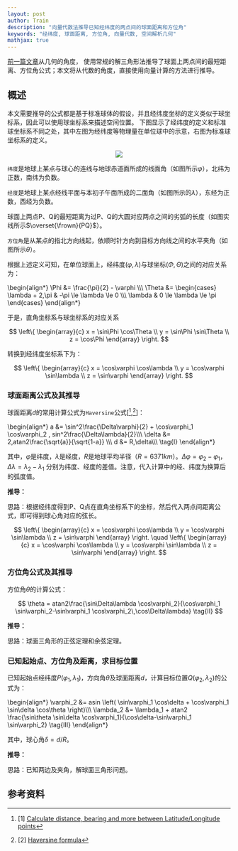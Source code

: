 ```yaml
---
layout: post
author: Train
description: "向量代数法推导已知经纬度的两点间的球面距离和方位角"
keywords: "经纬度, 球面距离, 方位角, 向量代数, 空间解析几何"
mathjax: true
---
```


[前一篇文章](https://dothinking.github.io/blog/2017/03/08/%E7%90%83%E9%9D%A2%E8%B7%9D%E7%A6%BB%E4%B8%8E%E6%96%B9%E4%BD%8D%E8%A7%92%E5%85%AC%E5%BC%8F%E7%9A%84%E6%8E%A8%E5%AF%BC-%E8%A7%A3%E4%B8%89%E8%A7%92%E5%BD%A2%E6%B3%95.html)从几何的角度，
使用常规的解三角形法推导了球面上两点间的最短距离、方位角公式；本文将从代数的角度，直接使用向量计算的方法进行推导。

## 概述

本文需要推导的公式都是基于标准球体的假设，并且经纬度坐标的定义类似于球坐标系，因此可以使用球坐标系来描述空间位置。
下图显示了经纬度的定义和标准球坐标系不同之处，其中左图为经纬度等物理量在单位球中的示意，右图为标准球坐标系的定义。

<div align='center'><img src="{{ "/images/2017-03-09-01.png" | prepend: site.baseurl }}"></div>

`纬度`是地球上某点与球心的连线与地球赤道面所成的线面角（如图所示$\varphi$），北纬为正数，南纬为负数。

`经度`是地球上某点经线平面与本初子午面所成的二面角（如图所示的$\lambda$），东经为正数，西经为负数。

球面上两点P、Q的最短距离为过P、Q的大圆对应两点之间的劣弧的长度（如图实线所示$\overset{\frown}{PQ}$）。

`方位角`是从某点的指北方向线起，依顺时针方向到目标方向线之间的水平夹角（如图所示$\theta$）。

根据上述定义可知，在单位球面上，经纬度$(\varphi,\lambda)$与球坐标$(\Phi, \Theta)$之间的对应关系为：

\begin{align\*}
    \Phi   &= \frac{\pi}{2} - \varphi \\\\\\
    \Theta &=
            \begin{cases}
                \lambda + 2\,\pi   & -\pi \le \lambda \le 0 \\\\\\
                \lambda            & 0 \le \lambda \le \pi
            \end{cases}
\end{align\*}

于是，直角坐标系与球坐标系的对应关系

$$
\left\{ 
    \begin{array}{c}
        x = \sin\Phi \cos\Theta \\
        y = \sin\Phi \sin\Theta \\
        z = \cos\Phi
    \end{array}
\right.
$$

转换到经纬度坐标系下为：

$$
\left\{ 
    \begin{array}{c}
        x = \cos\varphi \cos\lambda \\
        y = \cos\varphi \sin\lambda \\
        z = \sin\varphi
    \end{array}
\right.
$$

### 球面距离公式及其推导

球面距离$d$的常用计算公式为`Haversine`公式[[^1],[^2]]：

\begin{align\*}
a &= \sin^2\frac{\Delta\varphi}{2} + \cos\varphi_1 \cos\varphi_2 \, sin^2\frac{\Delta\lambda}{2}\\\\\\
\delta &= 2\,atan2\frac{\sqrt{a}}{\sqrt{1-a}} \\\\\\
d &= R\,\delta\\\\\\
\tag{I}
\end{align\*}

其中，$\varphi$是纬度，$\lambda$是经度，$R$是地球平均半径（$R=6371km$）。$\Delta\varphi=\varphi_2-\varphi_1$，$\Delta\lambda=\lambda_2-\lambda_1$
分别为纬度、经度的差值。注意，代入计算中的经、纬度为换算后的弧度值。

**推导：**

思路：根据经纬度得到P、Q点在直角坐标系下的坐标，然后代入两点间距离公式，即可得到球心角对应的弦长。

$$
\left\{ 
    \begin{array}{c}
        x = \cos\varphi \cos\lambda \\
        y = \cos\varphi \sin\lambda \\
        z = \sin\varphi
    \end{array}
\right. 
\quad
\left\{ 
    \begin{array}{c}
        x = \cos\varphi \cos\lambda \\
        y = \cos\varphi \sin\lambda \\
        z = \sin\varphi
    \end{array}
\right.
$$



### 方位角公式及其推导

方位角$\theta$的计算公式：

$$
\theta = atan2\frac{\sin\Delta\lambda \cos\varphi_2}{\cos\varphi_1 \sin\varphi_2-\sin\varphi_1 \cos\varphi_2\,\cos\Delta\lambda}
\tag{II}
$$

**推导：**

思路：球面三角形的正弦定理和余弦定理。 


### 已知起始点、方位角及距离，求目标位置

已知起始点经纬度$P(\varphi_1,\lambda_1)$，方向角$\theta$及球面距离$d$，计算目标位置$Q(\varphi_2,\lambda_2)$的公式为：

\begin{align\*}
\varphi_2 &= asin \left( \sin\varphi_1 \cos\delta + \cos\varphi_1 \sin\delta \cos\theta \right)\\\\\\
\lambda_2 &= \lambda_1 + atan2 \frac{\sin\theta \sin\delta \cos\varphi_1}{\cos\delta-\sin\varphi_1 \sin\varphi_2}
\tag{III}
\end{align\*}

其中，球心角$\delta = d/R$。

**推导：**

思路：已知两边及夹角，解球面三角形问题。




## 参考资料

[^1]: [1] [Calculate distance, bearing and more between Latitude/Longitude points](http://www.movable-type.co.uk/scripts/latlong.html)  

[^2]: [2] [Haversine formula](https://en.wikipedia.org/wiki/Haversine_formula)  

